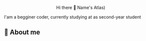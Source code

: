 <p style="text-align: center;">Hi there 👋 Name's Atlas)</p>

I'am a begginer coder, currently studying at <college name='NKEiVT' /> as second-year student

## 📌 About me
